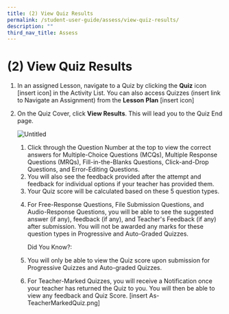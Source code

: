 ```yaml
---
title: (2) View Quiz Results
permalink: /student-user-guide/assess/view-quiz-results/
description: ""
third_nav_title: Assess
---
```

<h1 id="-2-view-quiz-results">(2) View Quiz Results</h1>
<ol>
<li>In an assigned Lesson, navigate to a Quiz by clicking the <strong>Quiz</strong> icon [insert icon] in the Activity List. You can also access Quizzes (insert link to Navigate an Assignment) from the <strong>Lesson</strong> <strong>Plan</strong> [insert icon]</li>
<li><p>On the Quiz Cover, click <strong>View Results</strong>. This will lead you to the Quiz End page.</p>
<p> <img alt="Untitled" src="https://s3-us-west-2.amazonaws.com/secure.notion-static.com/f5c31939-045e-48e7-9ad4-235cc18e3a03/Untitled.png"></p>
<ol>
<li>Click through the Question Number at the top to view the correct answers for Multiple-Choice Questions (MCQs), Multiple Response Questions (MRQs), Fill-in-the-Blanks Questions, Click-and-Drop Questions, and Error-Editing Questions. </li>
<li>You will also see the feedback provided after the attempt and feedback for individual options if your teacher has provided them. </li>
<li>Your Quiz score will be calculated based on these 5 question types.</li>
<li><p>For Free-Response Questions, File Submission Questions, and Audio-Response Questions, you will be able to see the suggested answer (if any), feedback (if any), and Teacher's Feedback (if any) after submission. You will not be awarded any marks for these question types in Progressive and Auto-Graded Quizzes. </p>
<p>Did You Know?: </p>
</li>
<li><p>You will only be able to view the Quiz score upon submission for Progressive Quizzes and Auto-graded Quizzes.</p>
</li>
<li>For Teacher-Marked Quizzes, you will receive a Notification once your teacher has returned the Quiz to you. You will then be able to view any feedback and Quiz Score. [insert As-TeacherMarkedQuiz.png]</li>
</ol>
</li>
</ol>